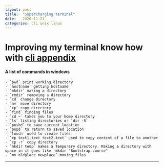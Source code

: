 ```yaml
---
layout: post
title:  "Supercharging terminal"
date:   2020-11-21
categories: cli unix linux
---
```


# Improving my terminal know how with [cli appendix](https://learnpythonthehardway.org/book/appendixa.html)


#### A list of commands in windows

	- `pwd` print working directory
	- `hostname` getting hostname
	- `mkdir` making a directory
	- `rmdir` removing a directory
	- `cd` change directory
	- `mv` move directory
	- `cp` copy directory
	- `find` finding files
	- `cd ~` takes you to your home directory
	- `ls` listing directories or `dir -R`
	- `pushd` to save current location
	- `popd` to return to saved location
	- `touch` used to create files
	- `cp text1.text text2.text` used to copy content of a file to another
	- `cp -r` copy directory
	- `mkdir temp` makes a temporary directory. Making a directory with space in it goes like `mkdir "Bootstrap course"
	- `mv oldplace newplace` moving files


---





